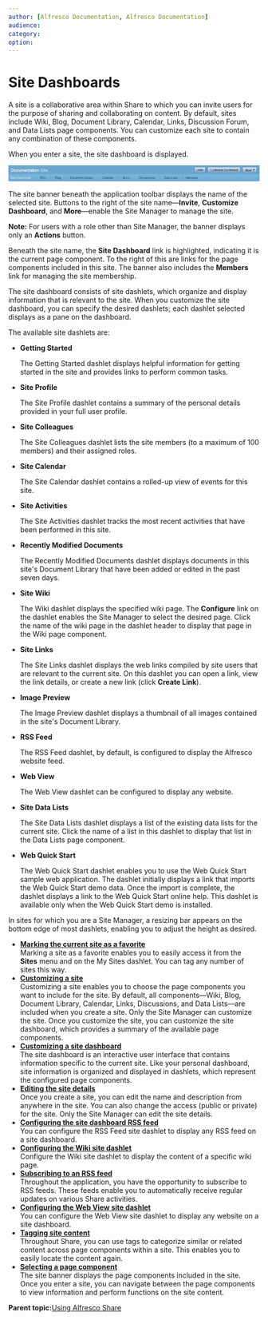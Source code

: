 ```yaml
---
author: [Alfresco Documentation, Alfresco Documentation]
audience: 
category: 
option: 
---
```


# Site Dashboards

A site is a collaborative area within Share to which you can invite users for the purpose of sharing and collaborating on content. By default, sites include Wiki, Blog, Document Library, Calendar, Links, Discussion Forum, and Data Lists page components. You can customize each site to contain any combination of these components.

When you enter a site, the site dashboard is displayed.

![Site Banner](../images/SiteBanner.png)

The site banner beneath the application toolbar displays the name of the selected site. Buttons to the right of the site name—**Invite**, **Customize Dashboard**, and **More**—enable the Site Manager to manage the site.

**Note:** For users with a role other than Site Manager, the banner displays only an **Actions** button.

Beneath the site name, the **Site Dashboard** link is highlighted, indicating it is the current page component. To the right of this are links for the page components included in this site. The banner also includes the **Members** link for managing the site membership.

The site dashboard consists of site dashlets, which organize and display information that is relevant to the site. When you customize the site dashboard, you can specify the desired dashlets; each dashlet selected displays as a pane on the dashboard.

The available site dashlets are:

-   **Getting Started**

    The Getting Started dashlet displays helpful information for getting started in the site and provides links to perform common tasks.

-   **Site Profile**

    The Site Profile dashlet contains a summary of the personal details provided in your full user profile.

-   **Site Colleagues**

    The Site Colleagues dashlet lists the site members \(to a maximum of 100 members\) and their assigned roles.

-   **Site Calendar**

    The Site Calendar dashlet contains a rolled-up view of events for this site.

-   **Site Activities**

    The Site Activities dashlet tracks the most recent activities that have been performed in this site.

-   **Recently Modified Documents**

    The Recently Modified Documents dashlet displays documents in this site's Document Library that have been added or edited in the past seven days.

-   **Site Wiki**

    The Wiki dashlet displays the specified wiki page. The **Configure** link on the dashlet enables the Site Manager to select the desired page. Click the name of the wiki page in the dashlet header to display that page in the Wiki page component.

-   **Site Links**

    The Site Links dashlet displays the web links compiled by site users that are relevant to the current site. On this dashlet you can open a link, view the link details, or create a new link \(click **Create Link**\).

-   **Image Preview**

    The Image Preview dashlet displays a thumbnail of all images contained in the site's Document Library.

-   **RSS Feed**

    The RSS Feed dashlet, by default, is configured to display the Alfresco website feed.

-   **Web View**

    The Web View dashlet can be configured to display any website.

-   **Site Data Lists**

    The Site Data Lists dashlet displays a list of the existing data lists for the current site. Click the name of a list in this dashlet to display that list in the Data Lists page component.

-   **Web Quick Start**

    The Web Quick Start dashlet enables you to use the Web Quick Start sample web application. The dashlet initially displays a link that imports the Web Quick Start demo data. Once the import is complete, the dashlet displays a link to the Web Quick Start online help. This dashlet is available only when the Web Quick Start demo is installed.


In sites for which you are a Site Manager, a resizing bar appears on the bottom edge of most dashlets, enabling you to adjust the height as desired.

-   **[Marking the current site as a favorite](../tasks/sites-favourites-menu.md)**  
Marking a site as a favorite enables you to easily access it from the **Sites** menu and on the My Sites dashlet. You can tag any number of sites this way.
-   **[Customizing a site](../tasks/site-customize.md)**  
Customizing a site enables you to choose the page components you want to include for the site. By default, all components—Wiki, Blog, Document Library, Calendar, Links, Discussions, and Data Lists—are included when you create a site. Only the Site Manager can customize the site. Once you customize the site, you can customize the site dashboard, which provides a summary of the available page components.
-   **[Customizing a site dashboard](../tasks/site-customize-dashboard.md)**  
The site dashboard is an interactive user interface that contains information specific to the current site. Like your personal dashboard, site information is organized and displayed in dashlets, which represent the configured page components.
-   **[Editing the site details](../tasks/sites-edit-details.md)**  
Once you create a site, you can edit the name and description from anywhere in the site. You can also change the access \(public or private\) for the site. Only the Site Manager can edit the site details.
-   **[Configuring the site dashboard RSS feed](../tasks/site-configure-rss.md)**  
 You can configure the RSS Feed site dashlet to display any RSS feed on a site dashboard.
-   **[Configuring the Wiki site dashlet](../tasks/site-customize-wiki.md)**  
Configure the Wiki site dashlet to display the content of a specific wiki page.
-   **[Subscribing to an RSS feed](../tasks/site-subscribe-rss-feed.md)**  
Throughout the application, you have the opportunity to subscribe to RSS feeds. These feeds enable you to automatically receive regular updates on various Share activities.
-   **[Configuring the Web View site dashlet](../tasks/site-configure-webview.md)**  
You can configure the Web View site dashlet to display any website on a site dashboard.
-   **[Tagging site content](../tasks/site-content-tag.md)**  
Throughout Share, you can use tags to categorize similar or related content across page components within a site. This enables you to easily locate the content again.
-   **[Selecting a page component](../tasks/page-select.md)**  
The site banner displays the page components included in the site. Once you enter a site, you can navigate between the page components to view information and perform functions on the site content.

**Parent topic:**[Using Alfresco Share](../topics/sh-uh-welcome.md)

